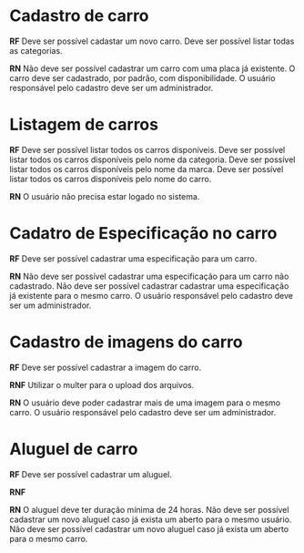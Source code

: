 # Cadastro de carro

**RF**
Deve ser possível cadastar um novo carro.
Deve ser possível listar todas as categorias.

**RN**
Não deve ser possível cadastrar um carro com uma placa já existente.
O carro deve ser cadastrado, por padrão, com disponibilidade.
O usuário responsável pelo cadastro deve ser um administrador.

# Listagem de carros

**RF**
Deve ser possível listar todos os carros disponíveis.
Deve ser possível listar todos os carros disponíveis pelo nome da categoria.
Deve ser possível listar todos os carros disponíveis pelo nome da marca.
Deve ser possível listar todos os carros disponíveis pelo nome do carro.

**RN**
O usuário não precisa estar logado no sistema.

# Cadatro de Especificação no carro

**RF**
Deve ser possível cadastrar uma especificação para um carro.

**RN**
Não deve ser possível cadastrar uma especificação para um carro não cadastrado.
Não deve ser possível cadastrar cadastrar uma especificação já existente para o mesmo carro.
O usuário responsável pelo cadastro deve ser um administrador.

# Cadastro de imagens do carro

**RF**
Deve ser possível cadastrar a imagem do carro.

**RNF**
Utilizar o multer para o upload dos arquivos.

**RN**
O usuário deve poder cadastrar mais de uma imagem para o mesmo carro.
O usuário responsável pelo cadastro deve ser um administrador.

# Aluguel de carro

**RF**
Deve ser possível cadastrar um aluguel.

**RNF**

**RN**
O aluguel deve ter duração mínima de 24 horas.
Não deve ser possível cadastrar um novo aluguel caso já exista um aberto para o mesmo usuário.
Não deve ser possível cadastrar um novo aluguel caso já exista um aberto para o mesmo carro.